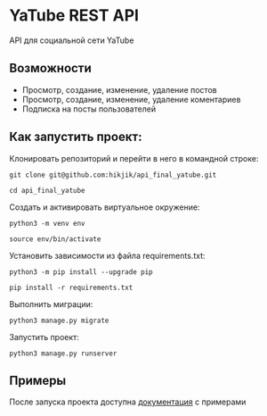 # YaTube REST API 

API для социальной сети YaTube

## Возможности

- Просмотр, создание, изменение, удаление постов
- Просмотр, создание, изменение, удаление коментариев
- Подписка на посты пользователей

## Как запустить проект:

Клонировать репозиторий и перейти в него в командной строке:

```
git clone git@github.com:hikjik/api_final_yatube.git
```

```
cd api_final_yatube
```

Cоздать и активировать виртуальное окружение:

```
python3 -m venv env
```

```
source env/bin/activate
```

Установить зависимости из файла requirements.txt:

```
python3 -m pip install --upgrade pip
```

```
pip install -r requirements.txt
```

Выполнить миграции:

```
python3 manage.py migrate
```

Запустить проект:

```
python3 manage.py runserver
```

## Примеры

После запуска проекта доступна [документация](http://127.0.0.1:8000/redoc) с примерами
